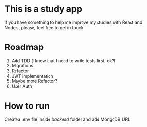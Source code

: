 # This is a study app

If you have something to help me improve my studies with React and Nodejs, please, feel free to get in touch

# Roadmap
1. Add TDD (I know that I need to write tests first, ok?)
1. Migrations
1. Refactor
1. JWT implementation
1. Maybe more Refactor?
1. User Auth

# How to run
Createa .env file inside _backend_ folder and add MongoDB URL
